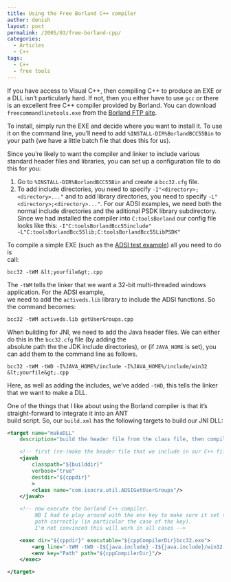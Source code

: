 ```yaml
---
title: Using the Free Borland C++ compiler
author: denish
layout: post
permalink: /2005/03/free-borland-cpp/
categories:
  - Articles
  - C++
tags:
  - C++
  - free tools
---
```

If you have access to Visual C++, then compiling C++ to produce an EXE or a DLL isn&#8217;t particularly hard. If not, then you either have to use `gcc` or there is an excellent free C++ compiler provided by Borland. You can download `freecommandlinetools.exe`<!--more--> from the [Borland FTP site][1].

To install, simply run the EXE and decide where you want to install it. To use it on the command line, you&#8217;ll need to add `%INSTALL-DIR%BorlandBCC55Bin` to your path (we have a little batch file that does this for us).

Since you&#8217;re likely to want the compiler and linker to include various standard header files and libraries, you can set up a configuration file to do this for you:

  1. Go to `%INSTALL-DIR%BorlandBCC55Bin` and create a `bcc32.cfg` file.
  2. To add include directories, you need to specify `-I"<directory>;<directory>..."` and to add library directories, you need to specify `-L"<directory>;<directory>..."`. For our ADSI examples, we need both the normal include directories and the aditional PSDK library subdirectory. Since we had installed the compiler into `C:toolsBorland` our config file looks like this: <code class="brush:text">-I"C:toolsBorlandBcc55include"
-L"C:toolsBorlandBcc55lib;C:toolsBorlandBcc55LibPSDK"</code>

To compile a simple EXE (such as the [ADSI test example][2]) all you need to do is  
call:

```bcc32 -tWM &lt;yourfile&gt;.cpp```

The `-tWM` tells the linker that we want a 32-bit multi-threaded windows application. For the ADSI example,  
we need to add the `activeds.lib` library to include the ADSI functions. So the command becomes:

```bcc32 -tWM activeds.lib getUserGroups.cpp```

When building for JNI, we need to add the Java header files. We can either do this in the `bcc32.cfg` file (by adding the  
absolute path the the JDK include directories), or (if `JAVA_HOME` is set), you can add them to the command line as follows.

```bcc32 -tWM -tWD -I%JAVA_HOME%/include -I%JAVA_HOME%/include/win32 &lt;yourfile&gt;.cpp```

Here, as well as adding the includes, we&#8217;ve added `-tWD`, this tells the linker that we want to make a DLL.

One of the things that I like about using the Borland compiler is that it&#8217;s straight-forward to integrate it into an ANT  
build script. So, our `build.xml` has the following targets to build our JNI DLL:

```xml
<target name="makeDLL"
    description="build the header file from the class file, then compile the DLL">

    <!-- first (re-)make the header file that we include in our C++ file -->
    <javah
        classpath="${builddir}"
        verbose="true"
        destdir="${cppdir}"
        >
        <class name="com.isocra.util.ADSIGetUserGroups"/>
    </javah>

    <!-- now execute the borland C++ compiler.
         NB I had to play around with the env key to make sure it set the
         path correctly (in particular the case of the key).
         I'm not convinced this will work in all cases -->

    <exec dir="${cppdir}" executable="${cppCompilerDir}bcc32.exe">
        <arg line="-tWM -tWD -I${java.include} -I${java.include}/win32 dllGetUserGroups.cpp"/>
        <env key="Path" path="${cppCompilerDir}"/>
    </exec>

</target>
```

 [1]: ftp://ftpd.borland.com/download/bcppbuilder/freecommandLinetools.exe
 [2]: 2005/04/adsi-from-cpp/
